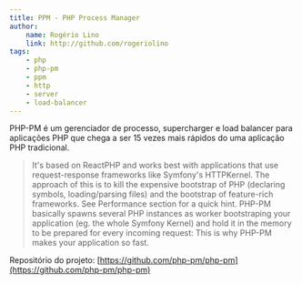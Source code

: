 ```yaml
---
title: PPM - PHP Process Manager
author:
    name: Rogério Lino
    link: http://github.com/rogeriolino
tags:
    - php
    - php-pm
    - ppm
    - http
    - server
    - load-balancer
---
```


PHP-PM é um gerenciador de processo, supercharger e load balancer para aplicações PHP que chega a ser 15 vezes mais rápidos do uma aplicação PHP tradicional.

>It's based on ReactPHP and works best with applications that use request-response frameworks like Symfony's HTTPKernel. The approach of this is to kill the expensive bootstrap of PHP (declaring symbols, loading/parsing files) and the bootstrap of feature-rich frameworks. See Performance section for a quick hint. PHP-PM basically spawns several PHP instances as worker bootstraping your application (eg. the whole Symfony Kernel) and hold it in the memory to be prepared for every incoming request: This is why PHP-PM makes your application so fast.

Repositório do projeto: [https://github.com/php-pm/php-pm](https://github.com/php-pm/php-pm)
